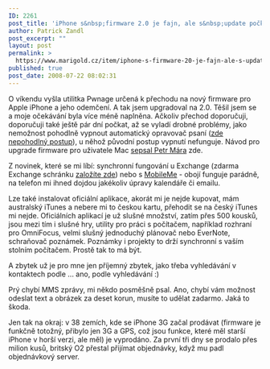 ```yaml
---
ID: 2261
post_title: 'iPhone s&nbsp;firmware 2.0 je fajn, ale s&nbsp;update počkejte'
author: Patrick Zandl
post_excerpt: ""
layout: post
permalink: >
  https://www.marigold.cz/item/iphone-s-firmware-20-je-fajn-ale-s-update-pockejte
published: true
post_date: 2008-07-22 08:02:31
---
```

O víkendu vyšla utilitka Pwnage určená k přechodu na nový firmware pro Apple iPhone a jeho odemčení. A tak jsem upgradoval na 2.0. Těšil jsem se a moje očekávání byla více méně naplněna. Ačkoliv přechod doporučuji, doporučuji také ještě pár dní počkat, až se vyladí drobné problémy, jako nemožnost pohodlně vypnout automatický opravovač psaní (<a href="http://www.petrmara.com/blogger/2008/07/iphone-20-vypnut-predikce-textu-ugly.html">zde nepohodlný postup</a>), u něhož původní postup vypnutí nefunguje. Návod pro upgrade firmware pro uživatele Mac <a href="http://www.petrmara.com/blogger/2008/07/iphone-firmware-20-na-starch-iphonech.html">sepsal Petr Mára</a> zde. 

Z novinek, které se mi líbí: synchronní fungování u Exchange (zdarma Exchange schránku <a href="http://mail2web.com/">založíte zde</a>) nebo s <a href="http://www.me.com">MobileMe</a> - obojí funguje parádně, na telefon mi ihned dojdou jakékoliv úpravy kalendáře či emailu. 

Lze také instalovat oficiální aplikace, akorát mi je nejde kupovat, mám australský iTunes a nebere mi to českou kartu, přehodit se na český iTunes mi nejde. Oficiálních aplikací je už slušné množství, zatím přes 500 kousků, jsou mezi tím i slušné hry, utility pro práci s počítačem, například rozhraní pro OmniFocus, velmi slušný jednoduchý plánovač nebo EverNote, schraňovač poznámek. Poznámky i projekty to drží synchronní s vaším stolním počítačem. Prostě tak to má být. 

A zbytek už je pro mne jen příjemný zbytek, jako třeba vyhledávání v kontaktech podle ... ano, podle vyhledávání :)

Prý chybí MMS zprávy, mi někdo posměšně psal. Ano, chybí vám možnost odeslat text a obrázek za deset korun, musíte to udělat zadarmo. Jaká to škoda.

Jen tak na okraj: v 38 zemích, kde se iPhone 3G začal prodávat (firmware je funkčně totožný, přibylo jen 3G a GPS, což jsou funkce, které měl starší iPhone v horší verzi, ale měl) je vyprodáno. Za první tři dny se prodalo přes milion kusů, britský O2 přestal přijímat objednávky, když mu padl objednávkový server.
